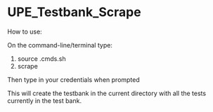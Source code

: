 # UPE_Testbank_Scrape

How to use:

On the command-line/terminal type:
   1. source .cmds.sh
   2. scrape

Then type in your credentials when prompted

This will create the testbank in the current directory with all the tests currently in the test bank.
